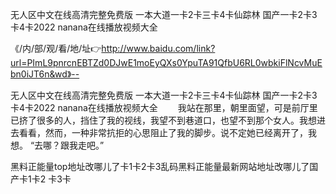 无人区中文在线高清完整免费版
一本大道一卡2卡三卡4卡仙踪林
国产一卡2卡3卡4卡2022
nanana在线播放视频大全


《/内/部/观/看/地/址👉http://www.baidu.com/link?url=PImL9pnrcnEBTZd0DJwE1moEyQXs0YpuTA91QfbU6RL0wbkiFlNcvMuEbn0iJT6n&wd》--

无人区中文在线高清完整免费版
一本大道一卡2卡三卡4卡仙踪林
国产一卡2卡3卡4卡2022
nanana在线播放视频大全
	　　我站在那里，朝里面望，可是前厅里已挤了很多的人，挡住了我的视线，我望不到巷道口，也望不到那个女人。我想进去看看，然而，一种非常抗拒的心思阻止了我的脚步。说不定她已经离开了，我想。
“去哪？跟我走吧。”





黑料正能量top地址改哪儿了卡1卡2卡3乱码黑料正能量最新网站地址改哪儿了国产卡1卡2 卡3卡

